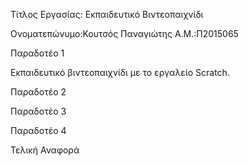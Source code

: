 ﻿Τίτλος Εργασίας: Εκπαιδευτικό Βιντεοπαιχνίδι

Ονοματεπώνυμο:Κουτσός Παναγιώτης
Α.Μ.:Π2015065

Παραδοτέο 1

Εκπαιδευτικό βιντεοπαιχνίδι με το εργαλείο Scratch.

Παραδοτέο 2

Παραδοτέο 3

Παραδοτέο 4

Τελική Αναφορά
